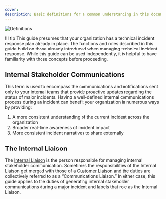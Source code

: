 ```yaml
---
cover:
description: Basic definitions for a common understanding in this document
---
```

![Definitions](../assets/img/headers/SHComms-Definitions.png)

!!! tip
    This guide presumes that your organization has a technical incident response plan already in place. The functions and roles described in this guide build on those already introduced when managing technical incident response. While this guide can be used independently, it is helpful to have familiarity with those concepts before proceeding.

## Internal Stakeholder Communications
This term is used to encompass the communications and notifications sent only to your internal teams that provide proactive updates regarding the status of major incidents. Having a well-defined internal communications process during an incident can benefit your organization in numerous ways by providing:
1. A more consistent understanding of the current incident across the organization
1. Broader real-time awareness of incident impact
1. More consistent incident narratives to share externally

## The Internal Liaison
The [Internal Liaison](https://response.pagerduty.com/before/different_roles/#internal-liaison) is the person responsible for managing internal stakeholder communication. Sometimes the responsibilities of the Internal Liaison get merged with those of a [Customer Liaison](https://response.pagerduty.com/before/different_roles/#customer-liaison) and the duties are collectively referred to as a “Communications Liaison.” In either case, this guide applies to the duties of generating internal stakeholder communications during a major incident and labels that role as the Internal Liaison.
